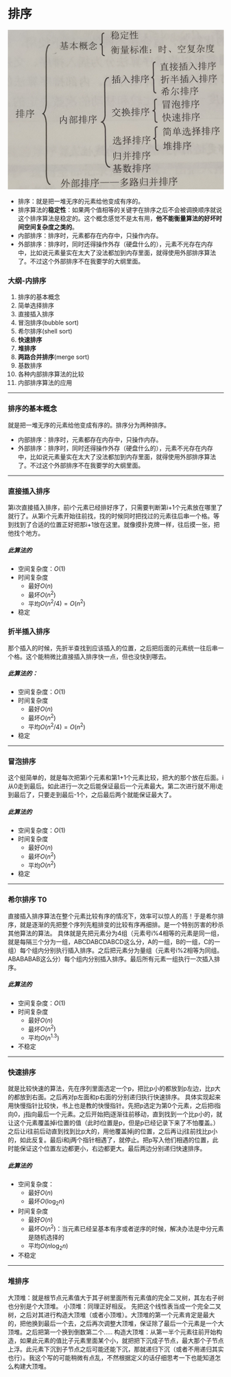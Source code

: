 # 排序
![alt text](IMG_20240912_122300_edit_43232271829340.jpg)
- 排序：就是把一堆无序的元素给他变成有序的。
- 排序算法的**稳定性**：如果两个值相等的关键字在排序之后不会被调换顺序就说这个排序算法是稳定的。这个概念感觉不是太有用，**他不能衡量算法的好坏时间空间复杂度之类的**。
- 内部排序：排序时，元素都存在内存中，只操作内存。
- 外部排序：排序时，同时还得操作外存（硬盘什么的），元素不光存在内存中，比如说元素量实在太大了没法都加到内存里面，就得使用外部排序算法了。不过这个外部排序不在我要学的大纲里面。

### 大纲-内排序 
1. 排序的基本概念
2. 简单选择排序
3. 直接插入排序
4. 冒泡排序(bubble sort)
5. 希尔排序(shell sort)
6. **快速排序**
7. **堆排序**
8. **两路合并排序**(merge sort) 
9. 基数排序 
10. 各种内部排序算法的比较
11. 内部排序算法的应用

---
### 排序的基本概念
就是把一堆无序的元素给他变成有序的。排序分为两种排序。
- 内部排序：排序时，元素都存在内存中，只操作内存。
- 外部排序：排序时，同时还得操作外存（硬盘什么的），元素不光存在内存中，比如说元素量实在太大了没法都加到内存里面，就得使用外部排序算法了。不过这个外部排序不在我要学的大纲里面。

---
### 直接插入排序
第i次直接插入排序，前i个元素已经排好序了，只需要判断第i+1个元素放在哪里了就行了。从第i个元素开始往前找，找的时候同时把找过的元素往后串一个格。等到找到了合适的位置正好把那i+1放在这里。就像摸扑克牌一样，往后摸一张，把他找个地方。
##### 此算法的
- 空间复杂度：$O(1)$
- 时间复杂度
  - 最好$O(n)$
  - 最坏$O(n^2)$
  - 平均$O(n^2/4) = O(n^2)$
- 稳定

### 折半插入排序
那个插入的时候，先折半查找到应该插入的位置，之后把后面的元素统一往后串一个格。这个能稍微比直接插入排序快一点，但也没快到哪去。
##### 此算法的：
- 空间复杂度：$O(1)$
- 时间复杂度
  - 最好$O(n)$
  - 最坏$O(n^2)$
  - 平均$O(n^2/4) = O(n^2)$
- 稳定

---
### 冒泡排序
这个挺简单的，就是每次把第i个元素和第1+1个元素比较，把大的那个放在后面。i从0走到最后。如此进行一次之后能保证最后一个元素最大。第二次进行就不用i走到最后了，只要走到最后-1个，之后最后两个就能保证最大了。
##### 此算法的
- 空间复杂度：$O(1)$
- 时间复杂度
  - 最好$O(n)$
  - 最坏$O(n^2)$
  - 平均$O(n^2)$
- 稳定

---
### 希尔排序 T0
直接插入排序算法在整个元素比较有序的情况下，效率可以惊人的高！于是希尔排序，就是逐渐的先把整个序列先粗排变的比较有序再细排。是一个特别厉害的秒杀其他算法的算法。
具体就是先把元素分为4组（元素号i%4相等的元素是同一组，就是每隔三个分为一组，ABCDABCDABCD这么分，A的一组，B的一组，C的一组）每个组内分别执行插入排序。之后把元素分为量组（元素号i%2相等为同组。ABABABAB这么分）每个组内分别插入排序。最后所有元素一组执行一次插入排序。
##### 此算法的
- 空间复杂度：$O(1)$
- 时间复杂度
  - 最好$O(n)$
  - 最坏$O(n^2)$
  - 平均$O(n^{1.3})$
- 不稳定

---
### 快速排序
就是比较快速的算法，先在序列里面选定一个p，把比p小的都放到p左边，比p大的都放到右面。之后再对p左面和p右面的分别递归执行快速排序。
具体实现起来用快慢指针比较快，书上也是教的快慢指针。先把p选定为第0个元素，之后把i指向0，j指向最后一个元素。之后开始把j逐渐往前移动，直到找到一个比p小的，就让这个元素覆盖掉i位置的值（此时i位置是p，但是p已经记录下来了不怕覆盖。）之后让i往前后动直到找到比p大的，用他覆盖掉j的位置，之后再让j往前找比p小的，如此反复。最后i和j两个指针相遇了，就停止。把p写入他们相遇的位置，此时能保证这个位置左边都更小，右边都更大。最后两边分别递归快速排序。
##### 此算法的
- 空间复杂度：
  - 最好$O(n)$
  - 最坏$O(\log_2{n})$
- 时间复杂度
  - 最好$O(n)$
  - 最坏$O(n^2)$：当元素已经呈基本有序或者逆序的时候，解决办法是中分元素是随机选择的
  - 平均$O(n\log_2{n})$
- 不稳定

---
### 堆排序
大顶堆：就是根节点元素值大于其子树里面所有元素值的完全二叉树，其左右子树也分别是个大顶堆。
小顶堆：同理正好相反。
先把这个线性表当成一个完全二叉树，之后对其进行构造大顶堆（或者小顶堆）。大顶堆的第一个元素肯定是最大的，把他换到最后一个去，之后再次调整大顶堆，保证除了最后一个元素是一个大顶堆。之后把第一个换到倒数第二个.....
构造大顶堆：从第一半个元素往前开始构造，如果此元素的值比子元素里面某个小，就把把下沉成子节点，最大那个子节点上浮。此元素下沉到子节点之后可能还能下沉，那就递归下沉（或者不用递归其实也行）。我这个写的可能稍微有点乱，不然根据定义的话仔细思考一下也能知道怎么构建大顶堆。
